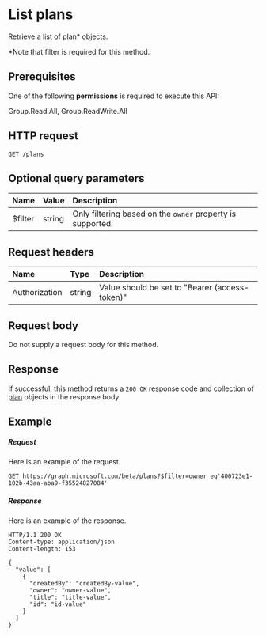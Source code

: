 # List plans

Retrieve a list of plan* objects.

*Note that filter is required for this method.

## Prerequisites
One of the following **permissions** is required to execute this API:
 
Group.Read.All, Group.ReadWrite.All

## HTTP request
<!-- { "blockType": "ignored" } -->
```http
GET /plans
```
## Optional query parameters
|Name|Value|Description|
|:---------------|:--------|:-------|
|$filter|string|Only filtering based on the `owner` property is supported. |

## Request headers
| Name       | Type | Description|
|:-----------|:------|:----------|
| Authorization  | string  | Value should be set to "Bearer (access-token)" |

## Request body
Do not supply a request body for this method.
## Response
If successful, this method returns a `200 OK` response code and collection of [plan](../resources/plan.md) objects in the response body.
## Example
##### Request
Here is an example of the request.
<!-- { "blockType": "ignored" } -->
```http
GET https://graph.microsoft.com/beta/plans?$filter=owner eq'400723e1-102b-43aa-aba9-f35524827084'
```
##### Response
Here is an example of the response. 
<!-- { "blockType": "ignored" } -->
```http
HTTP/1.1 200 OK
Content-type: application/json
Content-length: 153

{
  "value": [
    {
      "createdBy": "createdBy-value",
      "owner": "owner-value",
      "title": "title-value",
      "id": "id-value"
    }
  ]
}
```

<!-- uuid: 8fcb5dbc-d5aa-4681-8e31-b001d5168d79
2015-10-25 14:57:30 UTC -->
<!-- {
  "type": "#page.annotation",
  "description": "List plans",
  "keywords": "",
  "section": "documentation",
  "tocPath": ""
}-->
